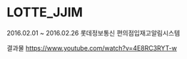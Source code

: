 # LOTTE_JJIM
2016.02.01 ~ 2016.02.26 롯데정보통신 편의점입재고알림시스템

결과물 https://www.youtube.com/watch?v=4E8RC3RYT-w

